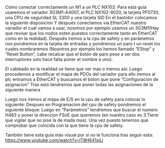 Cómo conectar correctamente un M1 a un PLC NX102:
Para esta guia usaremos el variador 3G3M1-A4007, el PLC NX102-9020, la tarjeta
PF0730, una CPU de seguridad SL 3300 y una tarjeta SID
En el bastidor colocamos la siguiente disposicion
Y después conectamos via EtherCAT nuestro variador el cual vamos a usar,
nosotros por ejemplo usamos un 3G3M1(Hay que revisar que los nodos esten
puestos correctamente tanto en EtherCAT como en la realidad).
Después iremos a la cpu de safety y en parámetros nos pondremos en la tarjeta de
entradas y pondremos un paro t un reset los cuales nombraremos (Nosotros por
ejemplo los hemos llamado “EStop” y “Reset Button”, cabe recalcar que el botón de
paro pese a ser dos interruptores solo hace falta poner el nombre a uno).

El cableado en la realidad se tiene que ver mas o menos así:
Luego procedemos a modificar el mapa de PDOs del variador para ello iremos al plc
entramos a EtherCAT y buscamos el boton que pone “Configuracion de asignacion”
Tras esto tendremos que poner todas las asignaciones de la siguiente manera

Luego nos iremos al mapa de E/S en la cpu de safety para colocar lo siguiente:
Despues en Programacion del cpu de safety pondremos el siguiente bloque:
Luego en “Parámetros” tendremos que buscar el numero H483 y poner la direccion
FSoE que queremos (en nuestro caso es 3.Tiene que vigilar que no pise la de mada
mas). Una vez puesto tenemos que comprobar que coincida con la que tiene la cpu
de safety.

También tiene esta guía más visual por si no le funciona tras seguir esta:
https://www.youtube.com/watch?v=lT8H641sjLI